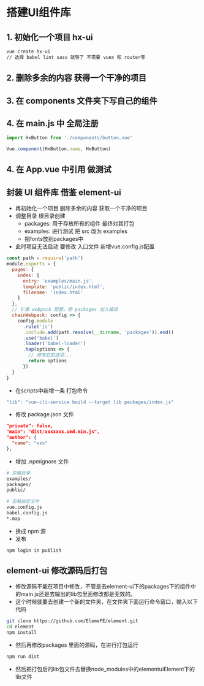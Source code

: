 # 搭建UI组件库
## 1. 初始化一个项目 hx-ui
```sh
vue create hx-ui
// 选择 babel lint sass 就够了 不需要 vuex 和 router等
```
## 2. 删除多余的内容 获得一个干净的项目
## 3. 在 components 文件夹下写自己的组件
## 4. 在 main.js 中 全局注册
```js
import HxButton from './components/button.vue'

Vue.component(HxButton.name, HxButton)
```
## 4. 在 App.vue 中引用 做测试

## 封装 UI 组件库 借鉴 element-ui
- 再初始化一个项目 删除多余的内容 获取一个干净的项目
- 调整目录 根目录创建
    - packages: 用于存放所有的组件 最终对其打包
    - examples: 进行测试 把 src 改为 examples 
    - 把fonts放到packages中
- 此时项目无法启动 要修改 入口文件 新增vue.config.js配置
```js
const path = require('path')
module.exports = {
  pages: {
    index: {
      entry: 'examples/main.js',
      template: 'public/index.html',
      filename: 'index.html'
    }
  },
  // 扩展 webpack 配置，使 packages 加入编译
  chainWebpack: config => {
    config.module
      .rule('js')
      .include.add(path.resolve(__dirname, 'packages')).end()
      .use('babel')
      .loader('babel-loader')
      .tap(options => {
        // 修改它的选项...
        return options
      })
  }
}
```
- 在scripts中新增一条 打包命令
```js
"lib": "vue-cli-service build --target lib packages/index.js"
```

- 修改 package.json 文件
```json
"private": false,
"main": "dist/xxxxxxx.umd.min.js",
"author": {
  "name": "xxx"
},
```
- 增加 .npmignore 文件
```sh
# 忽略目录
examples/
packages/
public/
 
# 忽略指定文件
vue.config.js
babel.config.js
*.map
```
- 换成 npm 源
- 发布
```
npm login in publish
```

## element-ui 修改源码后打包
- 修改源码不能在项目中修改，不管是去element-ui下的packages下的组件中的main.js还是去输出的lib包里面修改都是无效的。
- 这个时候就要去创建一个新的文件夹，在文件夹下面运行命令窗口，输入以下代码
```sh
git clone https://github.com/ElemeFE/element.git
cd element
npm install
```
- 然后再修改packages 里面的源码，在进行打包运行
```sh
npm run dist
```
- 然后把打包后的lib包文件去替换node_modules中的elementuiElement下的lib文件 




